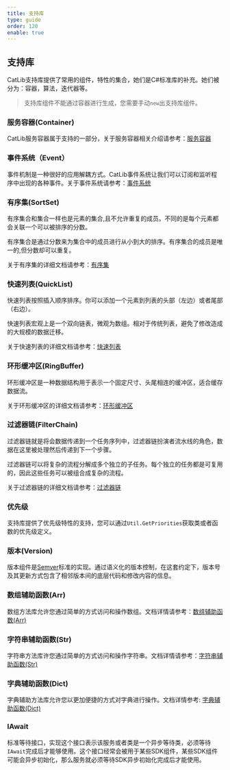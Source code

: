 ```yaml
---
title: 支持库
type: guide
order: 120
enable: true
---
```


## 支持库

CatLib支持库提供了常用的组件，特性的集合，她们是C#标准库的补充。她们被分为：容器，算法，迭代器等。

> 支持库组件不能通过容器进行生成，您需要手动`new`出支持库组件。

### 服务容器(Container)

CatLib服务容器属于支持的一部分，关于服务容器相关介绍请参考：[服务容器](container.html)

### 事件系统（Event）

事件机制是一种很好的应用解耦方式。CatLib事件系统让我们可以订阅和监听程序中出现的各种事件。关于事件系统请参考：[事件系统](events.html)

### 有序集(SortSet)

有序集合和集合一样也是元素的集合,且不允许重复的成员。不同的是每个元素都会关联一个可以被排序的分数。

有序集合是通过分数来为集合中的成员进行从小到大的排序。有序集合的成员是唯一的,但分数却可以重复。

关于有序集的详细文档请参考：[有序集](/v1/detail/stl/sortset.html)

### 快速列表(QuickList)

快速列表按照插入顺序排序。你可以添加一个元素到列表的头部（左边）或者尾部（右边）。

快速列表宏观上是一个双向链表，微观为数组。相对于传统列表，避免了修改造成的大规模的数据迁移。

关于快速列表的详细文档请参考：[快速列表](/v1/detail/stl/quicklist.html)

### 环形缓冲区(RingBuffer)

环形缓冲区是一种数据结构用于表示一个固定尺寸、头尾相连的缓冲区，适合缓存数据流。

关于环形缓冲区的详细文档请参考：[环形缓冲区](/v1/detail/stl/ringbuffer.html)

### 过滤器链(FilterChain)

过滤器链就是将会数据传递到一个任务序列中，过滤器链扮演者流水线的角色，数据在这里被处理然后传递到下一个步骤。

过滤器链可以将复杂的流程分解成多个独立的子任务。每个独立的任务都是可复用的，因此这些任务可以被组合成复杂的流程。

关于过滤器链的详细文档请参考：[过滤器链](/v1/detail/stl/filterchain.html)

### 优先级

支持库提供了优先级特性的支持，您可以通过`Util.GetPriorities`获取类或者函数的优先级定义。

### 版本(Version)

版本组件是[Semver](http://semver.org)标准的实现。通过语义化的版本控制，在这套约定下，版本号及其更新方式包含了相邻版本间的底层代码和修改内容的信息。

### 数组辅助函数(Arr)

数组方法库允许您通过简单的方式访问和操作数组。文档详情请参考：[数组辅助函数(Arr)](/v1/detail/support/arr.html)

### 字符串辅助函数(Str)

字符串方法库许您通过简单的方式访问和操作字符串。文档详情请参考：[字符串辅助函数(Str)](/v1/detail/support/str.html)

### 字典辅助函数(Dict)

字典辅助方法库允许您以更加便捷的方式对字典进行操作。文档详情参考: [字典辅助函数(Dict)](/v1/detail/support/dict.html)

### IAwait

标准等待接口，实现这个接口表示该服务或者类是一个异步等待类，必须等待`IAwait`完成后才能够使用。这个接口经常会被用于某些SDK组件，某些SDK组件可能会异步初始化，那么服务就必须等待SDK异步初始化完成后才能使用。